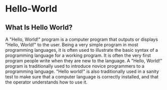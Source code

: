# Hello-World

## What Is Hello World?

A "Hello, World!" program is a computer program that outputs or displays "Hello, World!" to the user. Being a very simple program in most programming languages, it is often used to illustrate the basic syntax of a programming language for a working program. It is often the very first program people write when they are new to the language. A "Hello, World!" program is traditionally used to introduce novice programmers to a programming language. "Hello world!" is also traditionally used in a sanity test to make sure that a computer language is correctly installed, and that the operator understands how to use it. 





